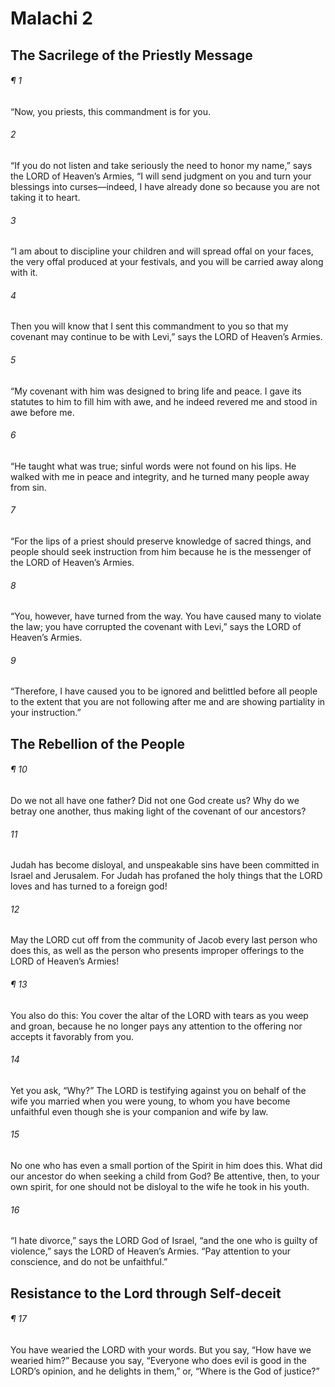 # Malachi 2
## The Sacrilege of the Priestly Message
###### ¶ 1
“Now, you priests, this commandment is for you.
###### 2
“If you do not listen and take seriously the need to honor my name,” says the LORD of Heaven’s Armies, “I will send judgment on you and turn your blessings into curses—indeed, I have already done so because you are not taking it to heart.
###### 3
“I am about to discipline your children and will spread offal on your faces, the very offal produced at your festivals, and you will be carried away along with it.
###### 4
Then you will know that I sent this commandment to you so that my covenant may continue to be with Levi,” says the LORD of Heaven’s Armies.
###### 5
“My covenant with him was designed to bring life and peace. I gave its statutes to him to fill him with awe, and he indeed revered me and stood in awe before me.
###### 6
“He taught what was true; sinful words were not found on his lips. He walked with me in peace and integrity, and he turned many people away from sin.
###### 7
“For the lips of a priest should preserve knowledge of sacred things, and people should seek instruction from him because he is the messenger of the LORD of Heaven’s Armies.
###### 8
“You, however, have turned from the way. You have caused many to violate the law; you have corrupted the covenant with Levi,” says the LORD of Heaven’s Armies.
###### 9
“Therefore, I have caused you to be ignored and belittled before all people to the extent that you are not following after me and are showing partiality in your instruction.”
## The Rebellion of the People
###### ¶ 10
Do we not all have one father? Did not one God create us? Why do we betray one another, thus making light of the covenant of our ancestors?
###### 11
Judah has become disloyal, and unspeakable sins have been committed in Israel and Jerusalem. For Judah has profaned the holy things that the LORD loves and has turned to a foreign god!
###### 12
May the LORD cut off from the community of Jacob every last person who does this, as well as the person who presents improper offerings to the LORD of Heaven’s Armies!
###### ¶ 13
You also do this: You cover the altar of the LORD with tears as you weep and groan, because he no longer pays any attention to the offering nor accepts it favorably from you.
###### 14
Yet you ask, “Why?” The LORD is testifying against you on behalf of the wife you married when you were young, to whom you have become unfaithful even though she is your companion and wife by law.
###### 15
No one who has even a small portion of the Spirit in him does this. What did our ancestor do when seeking a child from God? Be attentive, then, to your own spirit, for one should not be disloyal to the wife he took in his youth.
###### 16
“I hate divorce,” says the LORD God of Israel, “and the one who is guilty of violence,” says the LORD of Heaven’s Armies. “Pay attention to your conscience, and do not be unfaithful.”
## Resistance to the Lord through Self-deceit
###### ¶ 17
You have wearied the LORD with your words. But you say, “How have we wearied him?” Because you say, “Everyone who does evil is good in the LORD’s opinion, and he delights in them,” or, “Where is the God of justice?”

